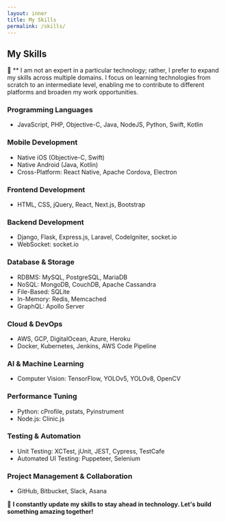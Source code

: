 ```yaml
---
layout: inner
title: My Skills
permalink: /skills/
---
```


## My Skills

🚀 \*\* I am not an expert in a particular technology; rather, I prefer to expand my skills across multiple domains. I focus on learning technologies from scratch to an intermediate level, enabling me to contribute to different platforms and broaden my work opportunities.

### **Programming Languages**

- JavaScript, PHP, Objective-C, Java, NodeJS, Python, Swift, Kotlin

### **Mobile Development**

- Native iOS (Objective-C, Swift)
- Native Android (Java, Kotlin)
- Cross-Platform: React Native, Apache Cordova, Electron

### **Frontend Development**

- HTML, CSS, jQuery, React, Next.js, Bootstrap

### **Backend Development**

- Django, Flask, Express.js, Laravel, CodeIgniter, socket.io
- WebSocket: socket.io

### **Database & Storage**

- RDBMS: MySQL, PostgreSQL, MariaDB
- NoSQL: MongoDB, CouchDB, Apache Cassandra
- File-Based: SQLite
- In-Memory: Redis, Memcached
- GraphQL: Apollo Server

### **Cloud & DevOps**

- AWS, GCP, DigitalOcean, Azure, Heroku
- Docker, Kubernetes, Jenkins, AWS Code Pipeline

### **AI & Machine Learning**

- Computer Vision: TensorFlow, YOLOv5, YOLOv8, OpenCV

### **Performance Tuning**

- Python: cProfile, pstats, Pyinstrument
- Node.js: Clinic.js

### **Testing & Automation**

- Unit Testing: XCTest, jUnit, JEST, Cypress, TestCafe
- Automated UI Testing: Puppeteer, Selenium

### **Project Management & Collaboration**

- GitHub, Bitbucket, Slack, Asana

🚀 **I constantly update my skills to stay ahead in technology. Let's build something amazing together!**
